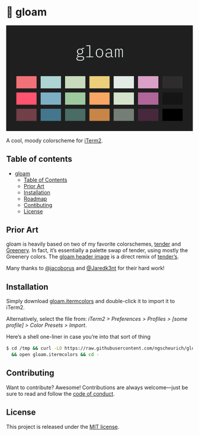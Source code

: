 # 🎨 gloam

![gloam](gloam.png)

A cool, moody colorscheme for [iTerm2](https://www.iterm2.com/).

## Table of contents

* [gloam](#-gloam)
  * [Table of Contents](#table-of-contents)
  * [Prior Art](#prior-art)
  * [Installation](#installation)
  * [Roadmap](#roadmap)
  * [Contibuting](#contibuting)
  * [License](#license)

## Prior Art

gloam is heavily based on two of my favorite colorschemes,
[tender](https://github.com/jacoborus/tender.vim) and
[Greenery](https://github.com/Jaredk3nt/nova-theme). In fact, it’s
essentially a palette swap of tender, using mostly the Greenery colors.
The [gloam header image](https://github.com/ngscheurich/gloam-vim) is a direct
remix of [tender’s](https://github.com/ngscheurich/gloam-vim).

Many thanks to [@jacoborus](https://github.com/jacoborus/) and
[@Jaredk3nt](https://github.com/Jaredk3nt) for their hard work!

## Installation

Simply download [gloam.itermcolors](https://raw.githubusercontent.com/ngscheurich/gloam-iterm2/master/gloam.itermcolors)
and double-click it to import it to iTerm2.

Alternatively, select the file from: *iTerm2 > Preferences > Profiles > [some profile] > Color Presets > Import*.

Here’s a shell one-liner in case you’re into that sort of thing

```sh
$ cd /tmp && curl -LO https://raw.githubusercontent.com/ngscheurich/gloam-iterm2/master/gloam.itermcolors \
  && open gloam.itermcolors && cd -
```

## Contributing

Want to contribute? Awesome! Contributions are always welcome—just be sure to
read and follow the [code of conduct](https://github.com/ngscheurich/gloam-iterm2/blob/master/CODE_OF_CONDUCT.md).

## License

This project is released under the [MIT license](https://github.com/ngscheurich/gloam-iterm2/blob/master/LICENSE).
